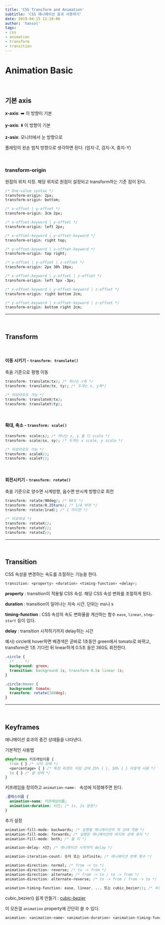 ```yaml
---
title: 'CSS Transform and Animation'
subtitle: 'CSS 애니메이션 효과 사용하기'
date: 2019-04-15 12:10:00
author: 'hansol'
tags:
- css
- animation
- transform
- transition
---
```


# Animation Basic

<br />

## 기본 axis

**x-axis**: :arrow_right: 이 방향이 기본

**y-axis**: :arrow_down: 이 방향이 기본

**z-asix**:  모니터에서 눈 방향으로

플레밍의 왼손 법칙 방향으로 생각하면 된다. (엄지-Z, 검지-X, 중지-Y)

<br />

### transform-origin

원점의 위치 지정. 해당 위치로 원점이 설정되고 transform하는 기준 점이 된다.

```css
/* One-value syntax */
transform-origin: 2px;
transform-origin: bottom;

/* x-offset | y-offset */
transform-origin: 3cm 2px;

/* x-offset-keyword | y-offset */
transform-origin: left 2px;

/* x-offset-keyword | y-offset-keyword */
transform-origin: right top;

/* y-offset-keyword | x-offset-keyword */
transform-origin: top right;

/* x-offset | y-offset | z-offset */
transform-origin: 2px 30% 10px;

/* x-offset-keyword | y-offset | z-offset */
transform-origin: left 5px -3px;

/* x-offset-keyword | y-offset-keyword | z-offset */
transform-origin: right bottom 2cm;

/* y-offset-keyword | x-offset-keyword | z-offset */
transform-origin: bottom right 2cm;
```

---
<br />

## Transform

<br />

#### 이동 시키기 - `transform: translate()`

축을 기준으로 평행 이동

```css
transform: translate(tx); /* 하나는 x축 */
transform: translate(tx, ty); /* 두개는 x, y축*/

/* 따로따로도 가능 */
transform: translateX(tx);
transform: translateY(ty);
```

<br />

#### 확대, 축소 - `transform: scale()`

```css
transform: scale(s); /* 하나는 x, y 둘 다 scale */
transform: scale(sx, sy); /* 두개는 x scale, y scale */

/* 따로따로도 가능 */
transform: scaleX();
transform: scaleY();
```

<br />

#### 회전시키기 - `transform: rotate()`

축을 기준으로 양수면 시계방향, 음수면 반시계 방향으로 회전

```css
transform: rotate(90deg); /* 90도 */
transform: rotate(0.25turn); /* 1/4 바퀴 */
transform: rotate(1rad); /* 1 라디안 */

/* 따로따로 */
transform: rotateX();
transform: rotateY();
transform: rotateZ();
```

---
<br />

## Transition

CSS 속성을 변경하는 속도를 조절하는 기능을 한다.

```css
transition: <property> <duration> <timing-function> <delay>;
```

**property** : transition이 적용될 CSS 속성. 해당 CSS 속성 변화를 조절하게 된다.

**duration** : transition이 일어나는 지속 시간. 단위는 ms나 s

**timing-function** : CSS 속성의 속도 변화율을 계산하는 함수 `ease`,  `linear`, `step-start` 등이 있다.

**delay** : transition 시작하기까지 delay하는 시간

예시) circle에 hover하면 배경색은 곧바로 1초동안 green에서 tomato로 바뀌고, transform은 1초 기다린 뒤 linear하게 0.5초 동안 360도 회전한다.

```css
.circle {
  /* ... */
  background: green;
  transition: background 1s, transform 0.5s linear 1s;
}

.circle:hover {
  background: tomato;
  transform: rotate(360deg);
}
```

---

<br />

## Keyframes

애니메이션 효과의 중간 상태들을 나타낸다.

기본적인 사용법

```css
@keyframes 키프레임이름 {
  from { } /* 시작 상태 */
  <percentage> { } /* 특정 퍼센트 지점 상태 25% { }, 50% { } 이렇게 사용 */
  to { } /* 끝 상태 */
}
```

키프레임을 정의하고 `animation-name: ` 속성에 지정해주면 된다.

```css
.클래스이름 {
  animation-name: 키프레임이름;
  animation-duration: 시간; /* 1s, 2s 등등*/
}
```

추가 설정

```css
animation-fill-mode: backwards; /* 실행될 애니메이션의 첫 상태 적용 */
animation-fill-mode: forwards; /* 실행된 애니메이션의 마지막 상태 유지 */
animation-fill-mode: both; /* 둘 다 */

animation-delay: 시간; /* 애니메이션 시작까지 delay */

animation-iteration-count: 숫자 또는 infinite; /* 애니메이션 반복 횟수 */

animation-direction: normal; /* from -> to */
animation-direction: reverse; /* to -> from */
animation-direction: alternate; /* from -> to / to -> from */
animation-direction: alternate-reverse; /* to -> from / from -> to */

animation-timing-function: ease, linear, ... 또는 cubic_bezier(); /* 속도 변화 설정 */
```

cubic_bezier() 쉽게 만들기 : [cubic-bezier](http://cubic-bezier.com/)

이 모든걸 `animation` property에 간단히 쓸 수 있다.

```css
animation: <animation-name> <animation-duration> <animation-timing-function> <animation-delay> <animation-iteration-count> <animation-direction> <animation-fill-mode> <animation-play-state>
```




